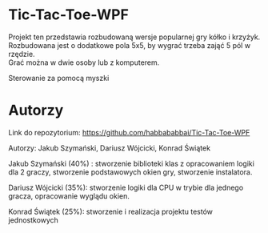 # Tic-Tac-Toe-WPF

Projekt ten przedstawia rozbudowaną wersje popularnej gry kółko i krzyżyk. Rozbudowana jest o dodatkowe pola 5x5,  by wygrać trzeba zająć 5 pól w rzędzie.  
Grać można w dwie osoby lub z komputerem.  </br>

Sterowanie za pomocą myszki 

 # Autorzy  
 
Link do repozytorium: https://github.com/habbababbai/Tic-Tac-Toe-WPF

Autorzy: Jakub Szymański, Dariusz Wójcicki, Konrad Świątek

Jakub Szymański (40%) : stworzenie biblioteki klas z opracowaniem logiki dla 2 graczy, stworzenie podstawowych okien gry, stworzenie instalatora.

Dariusz Wójcicki (35%): stworzenie logiki dla CPU w trybie dla jednego gracza, opracowanie wyglądu okien.

Konrad Świątek (25%): stworzenie i realizacja projektu testów jednostkowych